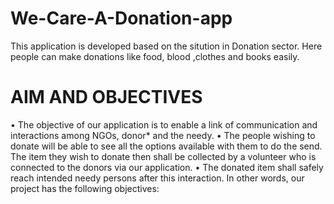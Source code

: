 # We-Care-A-Donation-app
This application is developed based on the sitution in Donation sector.
Here people can make donations like food, blood ,clothes and books easily.
# AIM AND OBJECTIVES
•	The objective of our application is to enable a link of communication and interactions  among NGOs, donor* and the needy.
•	The people wishing to donate will be able to see all the options available with them to  do the send. The item they wish to donate then shall be collected by a volunteer who is connected to the donors via our application.
•	The donated item shall safely reach intended needy persons after this interaction. In other words, our project has the following objectives: 
